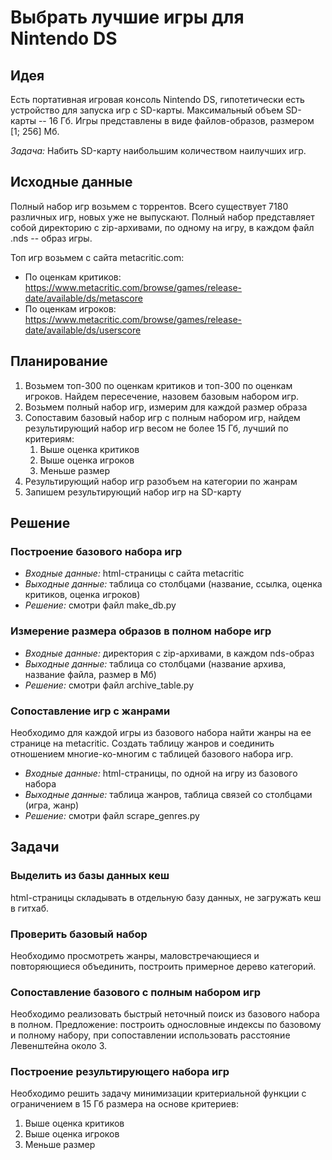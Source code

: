 # Выбрать лучшие игры для Nintendo DS

## Идея

Есть портативная игровая консоль Nintendo DS, гипотетически есть устройство для запуска игр с SD-карты. Максимальный объем SD-карты -- 16 Гб. Игры представлены в виде файлов-образов, размером [1; 256] Мб. 

*Задача:* Набить SD-карту наибольшим количеством наилучших игр.

## Исходные данные

Полный набор игр возьмем с торрентов. Всего существует 7180 различных игр, новых уже не выпускают. Полный набор представляет собой директорию с zip-архивами, по одному на игру, в каждом файл .nds -- образ игры.

Топ игр возьмем с сайта metacritic.com:
- По оценкам критиков: https://www.metacritic.com/browse/games/release-date/available/ds/metascore
- По оценкам игроков: https://www.metacritic.com/browse/games/release-date/available/ds/userscore

## Планирование

1. Возьмем топ-300 по оценкам критиков и топ-300 по оценкам игроков. Найдем пересечение, назовем базовым набором игр.
2. Возьмем полный набор игр, измерим для каждой размер образа
3. Сопоставим базовый набор игр с полным набором игр, найдем результирующий набор игр весом не более 15 Гб, лучший по критериям:
    1. Выше оценка критиков
    2. Выше оценка игроков
    3. Меньше размер
4. Результирующий набор игр разобъем на категории по жанрам
5. Запишем результирующий набор игр на SD-карту

## Решение

### Построение базового набора игр

- *Входные данные:* html-страницы с сайта metacritic
- *Выходные данные:* таблица со столбцами (название, ссылка, оценка критиков, оценка игроков)
- *Решение:* смотри файл make_db.py

### Измерение размера образов в полном наборе игр

- *Входные данные:* директория с zip-архивами, в каждом nds-образ
- *Выходные данные:* таблица со столбцами (название архива, название файла, размер в Мб)
- *Решение:* смотри файл archive_table.py

### Сопоставление игр с жанрами

Необходимо для каждой игры из базового набора найти жанры на ее странице на metacritic. Создать таблицу жанров и соединить отношением многие-ко-многим с таблицей базового набора игр.

- *Входные данные:* html-страницы, по одной на игру из базового набора
- *Выходные данные:* таблица жанров, таблица связей со столбцами (игра, жанр)
- *Решение:* смотри файл scrape_genres.py

## Задачи

### Выделить из базы данных кеш

html-страницы складывать в отдельную базу данных, не загружать кеш в гитхаб.

### Проверить базовый набор

Необходимо просмотреть жанры, маловстречающиеся и повторяющиеся объединить, построить примерное дерево категорий.

### Сопоставление базового с полным набором игр

Необходимо реализовать быстрый неточный поиск из базового набора в полном. Предложение: построить однословные индексы по базовому и полному набору, при сопоставлении использовать расстояние Левенштейна около 3.

### Построение результирующего набора игр

Необходимо решить задачу минимизации критериальной функции с ограничением в 15 Гб размера на основе критериев:
  1. Выше оценка критиков
  2. Выше оценка игроков
  3. Меньше размер
